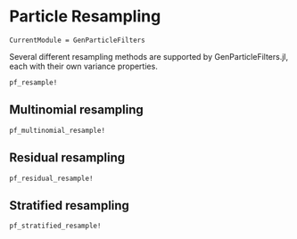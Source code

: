# Particle Resampling

```@meta
CurrentModule = GenParticleFilters
```

Several different resampling methods are supported by GenParticleFilters.jl, 
each with their own variance properties.

```@docs
pf_resample!
```

## Multinomial resampling

```@docs
pf_multinomial_resample!
```

## Residual resampling

```@docs
pf_residual_resample!
```

## Stratified resampling

```@docs
pf_stratified_resample!
```
